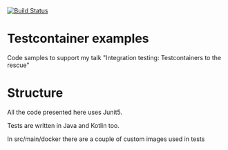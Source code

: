 [![Build Status](https://travis-ci.org/robfrank/testcontainers-examples.svg?branch=master)](https://travis-ci.org/robfrank/testcontainers-examples)

# Testcontainer examples

Code samples to support my talk "Integration testing: Testcontainers to the rescue"


# Structure

All the code presented here uses Junit5.

Tests are written in Java and Kotlin too.

In src/main/docker there are a couple of custom images used in tests



